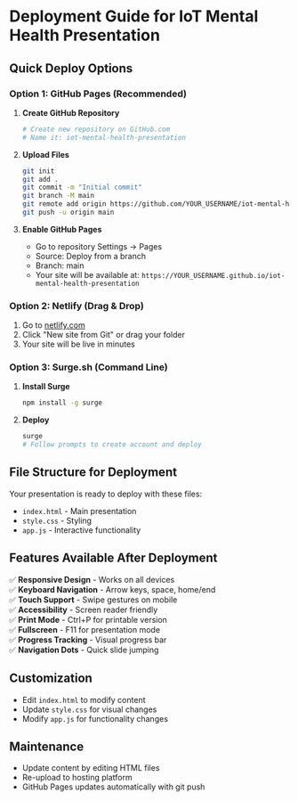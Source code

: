 # Deployment Guide for IoT Mental Health Presentation

## Quick Deploy Options

### Option 1: GitHub Pages (Recommended)

1. **Create GitHub Repository**
   ```bash
   # Create new repository on GitHub.com
   # Name it: iot-mental-health-presentation
   ```

2. **Upload Files**
   ```bash
   git init
   git add .
   git commit -m "Initial commit"
   git branch -M main
   git remote add origin https://github.com/YOUR_USERNAME/iot-mental-health-presentation.git
   git push -u origin main
   ```

3. **Enable GitHub Pages**
   - Go to repository Settings → Pages
   - Source: Deploy from a branch
   - Branch: main
   - Your site will be available at: `https://YOUR_USERNAME.github.io/iot-mental-health-presentation`

### Option 2: Netlify (Drag & Drop)

1. Go to [netlify.com](https://netlify.com)
2. Click "New site from Git" or drag your folder
3. Your site will be live in minutes

### Option 3: Surge.sh (Command Line)

1. **Install Surge**
   ```bash
   npm install -g surge
   ```

2. **Deploy**
   ```bash
   surge
   # Follow prompts to create account and deploy
   ```

## File Structure for Deployment

Your presentation is ready to deploy with these files:
- `index.html` - Main presentation
- `style.css` - Styling
- `app.js` - Interactive functionality

## Features Available After Deployment

✅ **Responsive Design** - Works on all devices  
✅ **Keyboard Navigation** - Arrow keys, space, home/end  
✅ **Touch Support** - Swipe gestures on mobile  
✅ **Accessibility** - Screen reader friendly  
✅ **Print Mode** - Ctrl+P for printable version  
✅ **Fullscreen** - F11 for presentation mode  
✅ **Progress Tracking** - Visual progress bar  
✅ **Navigation Dots** - Quick slide jumping  

## Customization

- Edit `index.html` to modify content
- Update `style.css` for visual changes
- Modify `app.js` for functionality changes

## Maintenance

- Update content by editing HTML files
- Re-upload to hosting platform
- GitHub Pages updates automatically with git push
